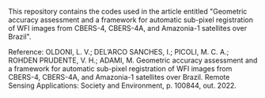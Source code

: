 This repository contains the codes used in the article entitled "Geometric accuracy assessment and a framework for automatic sub-pixel registration of WFI images from CBERS-4, CBERS-4A, and Amazonia-1 satellites over Brazil".

Reference:
OLDONI, L. V.; DEL’ARCO SANCHES, I.; PICOLI, M. C. A.; ROHDEN PRUDENTE, V. H.; ADAMI, M. Geometric accuracy assessment and a framework for automatic sub-pixel registration of WFI images from CBERS-4, CBERS-4A, and Amazonia-1 satellites over Brazil. Remote Sensing Applications: Society and Environment, p. 100844, out. 2022. 

